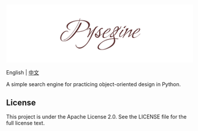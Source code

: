 ![Pysegine](img/Pysegine.png)

English | [中文](README_zh.md)

A simple search engine for practicing object-oriented design in Python.

## License

This project is under the Apache License 2.0. See the LICENSE file for the full license text.